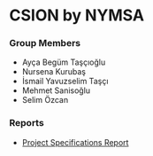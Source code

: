 # CSION by NYMSA
### Group Members
- Ayça Begüm Taşçıoğlu
- Nursena Kurubaş
- İsmail Yavuzselim Taşçı
- Mehmet Sanisoğlu
- Selim Özcan

### Reports
- [Project Specifications Report](https://github.com/aeyc/csion/tree/master/Reports/Project%20Specifications)


